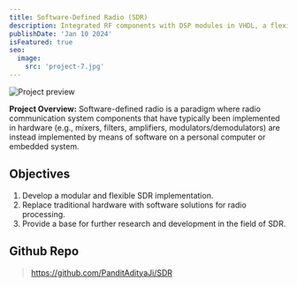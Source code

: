 ```yaml
---
title: Software-Defined Radio (SDR)
description: Integrated RF components with DSP modules in VHDL, a flexible radio platform for multi-frequency bands..
publishDate: 'Jan 10 2024'
isFeatured: true
seo:
  image:
    src: 'project-7.jpg'
---
```


![Project preview](/project-7.jpg)


**Project Overview:**
Software-defined radio is a paradigm where radio communication system components that have typically been implemented in hardware (e.g., mixers, filters, amplifiers, modulators/demodulators) are instead implemented by means of software on a personal computer or embedded system.
## Objectives

1. Develop a modular and flexible SDR implementation.
2. Replace traditional hardware with software solutions for radio processing.
3. Provide a base for further research and development in the field of SDR.


## Github Repo

> https://github.com/PanditAdityaJi/SDR
